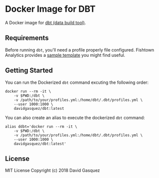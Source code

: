 # Docker Image for DBT

A Docker image for [dbt (data build tool)](https://github.com/fishtown-analytics/dbt).

## Requirements

Before running `dbt`, you'll need a profile properly file configured. Fishtown Analytics provides a [sample template](https://github.com/fishtown-analytics/dbt/blob/development/sample.profiles.yml) you might find useful.

## Getting Started

You can run the Dockerized `dbt` command excuting the following order:

```
docker run --rm -it \
    -v $PWD:/dbt \
    -v /path/to/your/profiles.yml:/home/dbt/.dbt/profiles.yml \
    --user 1000:1000 \
    davidgasquez/dbt:latest
```

You can also create an alias to execute the dockerized `dbt` command:

```
alias ddbt='docker run --rm -it \
    -v $PWD:/dbt \
    -v /path/to/your/profiles.yml:/home/dbt/.dbt/profiles.yml \
    --user 1000:1000 \
    davidgasquez/dbt:latest'
```

## License

MIT License Copyright (c) 2018 David Gasquez
